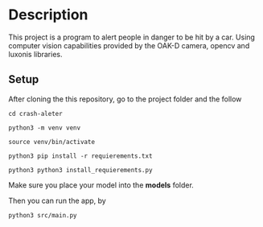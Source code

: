 # Description

This project is a program to alert people in danger to be hit by a car. Using computer vision capabilities provided by the OAK-D camera, opencv and luxonis libraries. 

## Setup
After cloning the this repository, go to the project folder and the follow

```
cd crash-aleter
```
```
python3 -m venv venv
```
```
source venv/bin/activate
```
```
python3 pip install -r requierements.txt
```
```
python3 python3 install_requierements.py
```

Make sure you place your model into the __models__ folder.

Then you can run the app, by

```
python3 src/main.py
```